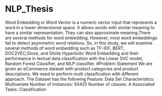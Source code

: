 # NLP_Thesis
Word Embedding or Word Vector is a numeric vector input that represents a word in a lower-dimensional space. It allows words with similar meaning to have a similar representation. They can also approximate meaning.There are several methods for word embedding. However, most word embeddings fail to detect asymmetric word relations. So, in this study, we will examine several methods of word embedding such as TF-IDF, BERT, DOC2VEC,Glove, and GloVe Hyperbolic Word Embedding and their performance in textual data classification with the Linear SVC model, Random Forest Classifier, and MLP classifier.
#Problem Statement
We are given an eCommerce dataset with product categories and product descriptions. We need to perform multi classification with different approach.
The Dataset has the following Feature:
Data Set Characteristics: Multivariate
Number of Instances: 50425
Number of classes: 4
Associated Tasks: Classification

